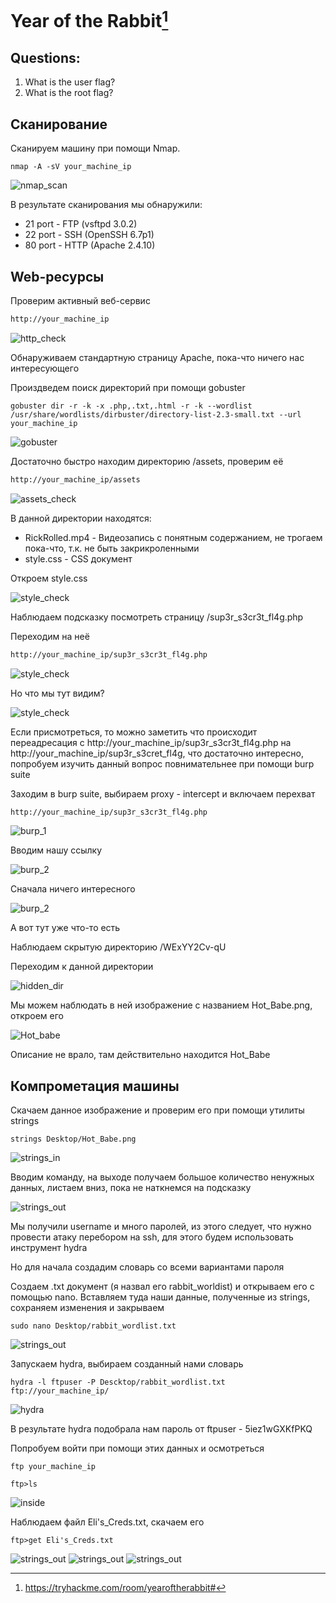 # Year of the Rabbit[^1]
## Questions:
1. What is the user flag? <br />
1. What is the root flag? <br />
## Сканирование
Сканируем машину при помощи Nmap. <br />
```console
nmap -A -sV your_machine_ip
```
![nmap_scan](screenshots/1.png)

В результате сканирования мы обнаружили: 
- 21 port - FTP (vsftpd 3.0.2)
- 22 port - SSH (OpenSSH 6.7p1)
- 80 port - HTTP (Apache 2.4.10)

## Web-ресурсы 

Проверим активный веб-сервис

```sh
http://your_machine_ip
```

![http_check](screenshots/3.png)

Обнаруживаем стандартную страницу Apache, пока-что ничего нас интересующего

Произдведем поиск директорий при помощи gobuster

```console
gobuster dir -r -k -x .php,.txt,.html -r -k --wordlist /usr/share/wordlists/dirbuster/directory-list-2.3-small.txt --url your_machine_ip
```

![gobuster](screenshots/2.png)

Достаточно быстро находим директорию /assets, проверим её

```sh
http://your_machine_ip/assets
```

![assets_check](screenshots/4.1.png)

В данной директории находятся:
- RickRolled.mp4 - Видеозапись с понятным содержанием, не трогаем пока-что, т.к. не быть закрикроленными
- style.css - CSS документ

Откроем style.css

![style_check](screenshots/4.png)

Наблюдаем  подсказку посмотреть страницу /sup3r_s3cr3t_fl4g.php

Переходим на неё

```sh
http://your_machine_ip/sup3r_s3cr3t_fl4g.php
```

![style_check](screenshots/5.png)

Но что мы тут видим?

![style_check](screenshots/6.png)

Если присмотреться, то можно заметить что происходит переадресация с http://your_machine_ip/sup3r_s3cr3t_fl4g.php на http://your_machine_ip/sup3r_s3cret_fl4g, что достаточно интересно, попробуем изучить данный вопрос повнимательнее при помощи burp suite

Заходим в burp suite, выбираем proxy - intercept и включаем перехват 

```sh
http://your_machine_ip/sup3r_s3cr3t_fl4g.php
```

![burp_1](screenshots/7.png)

Вводим нашу ссылку

![burp_2](screenshots/8.png)

Сначала ничего интересного

![burp_2](screenshots/9.png)

А вот тут уже что-то есть

Наблюдаем скрытую директорию /WExYY2Cv-qU

Переходим к данной директории

![hidden_dir](screenshots/10.1.png)

Мы можем наблюдать в ней изображение с названием Hot_Babe.png, откроем его

![Hot_babe](screenshots/10.png)

Описание не врало, там действительно находится Hot_Babe

## Компрометация машины

Cкачаем данное изображение и проверим его при помощи утилиты strings

```console
strings Desktop/Hot_Babe.png
```

![strings_in](screenshots/11.png)

Вводим команду, на выходе получаем большое количество ненужных данных, листаем вниз, пока не наткнемся на подсказку

![strings_out](screenshots/12.png)

Мы получили username и много паролей, из этого следует, что нужно провести атаку перебором на ssh, для этого будем использовать инструмент hydra

Но для начала создадим словарь со всеми вариантами пароля

Создаем .txt документ (я назвал его rabbit_worldist) и открываем его с помощью nano.
Вставляем туда наши данные, полученные из strings, сохраняем изменения и закрываем

```console
sudo nano Desktop/rabbit_wordlist.txt
```

![strings_out](screenshots/13.png)

Запускаем hydra, выбираем созданный нами словарь

```console
hydra -l ftpuser -P Descktop/rabbit_wordlist.txt ftp://your_machine_ip/
```

![hydra](screenshots/14.png)

В результате hydra подобрала нам пароль от ftpuser - 5iez1wGXKfPKQ

Попробуем войти при помощи этих данных и осмотреться

```console
ftp your_machine_ip
```
```console
ftp>ls
```

![inside](screenshots/15.png)

Наблюдаем файл Eli's_Creds.txt, скачаем его

```console
ftp>get Eli's_Creds.txt
```
![strings_out](screenshots/16.png)
![strings_out](screenshots/17.png)
![strings_out](screenshots/18.png)


[^1]:https://tryhackme.com/room/yearoftherabbit#





